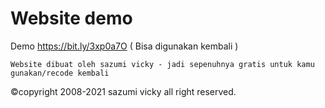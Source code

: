 # Website demo

Demo https://bit.ly/3xp0a7O ( Bisa digunakan kembali )

```shell
Website dibuat oleh sazumi vicky - jadi sepenuhnya gratis untuk kamu gunakan/recode kembali
```
©copyright 2008-2021 sazumi vicky all right reserved.

